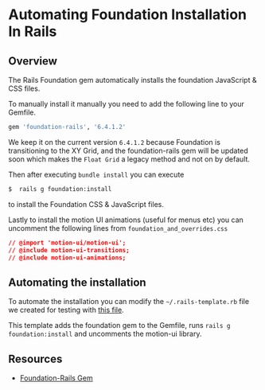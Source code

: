 # Automating Foundation Installation In Rails

## Overview

The Rails Foundation gem automatically installs the foundation JavaScript & CSS files.  

To manually install it manually you need to add the following line to your Gemfile.

```ruby
gem 'foundation-rails', '6.4.1.2'
```

We keep it on the current version `6.4.1.2` because Foundation is transitioning to the XY Grid, and the foundation-rails gem will be updated soon which makes the `Float Grid` a legacy method and not on by default.

Then after executing `bundle install` you can execute

```bash
$  rails g foundation:install
```

to install the Foundation CSS & JavaScript files.  

Lastly to install the motion UI animations (useful for menus etc) you can uncomment the following lines from `foundation_and_overrides.css`

```CSS
// @import 'motion-ui/motion-ui';
// @include motion-ui-transitions;
// @include motion-ui-animations;
```

## Automating the installation

To automate the installation you can modify the `~/.rails-template.rb` file we created for testing with [this file](./reference/.rails-template.rb).

This template adds the foundation gem to the Gemfile, runs `rails g foundation:install` and uncomments the motion-ui library.  

## Resources
- [Foundation-Rails Gem](https://github.com/zurb/foundation-rails)

